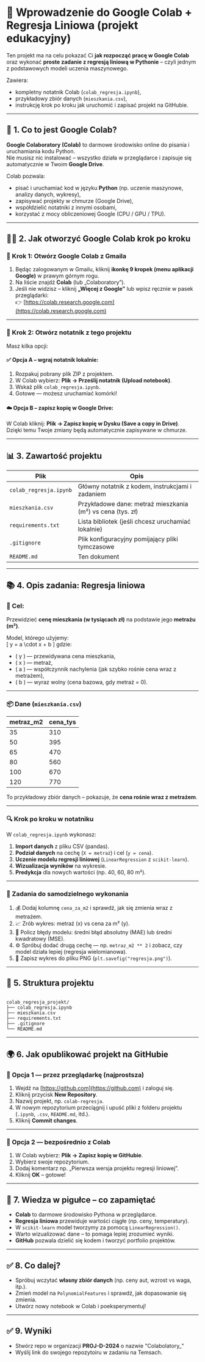 # 🧠 Wprowadzenie do Google Colab + Regresja Liniowa (projekt edukacyjny)

Ten projekt ma na celu pokazać Ci **jak rozpocząć pracę w Google Colab** oraz wykonać **proste zadanie z regresją liniową w Pythonie** – czyli jednym z podstawowych modeli uczenia maszynowego.

Zawiera:
- kompletny notatnik Colab (`colab_regresja.ipynb`),
- przykładowy zbiór danych (`mieszkania.csv`),
- instrukcję krok po kroku jak uruchomić i zapisać projekt na GitHubie.

---

## 🚀 1. Co to jest Google Colab?

**Google Colaboratory (Colab)** to darmowe środowisko online do pisania i uruchamiania kodu Python.  
Nie musisz nic instalować – wszystko działa w przeglądarce i zapisuje się automatycznie w Twoim **Google Drive**.

Colab pozwala:
- pisać i uruchamiać kod w języku **Python** (np. uczenie maszynowe, analizy danych, wykresy),
- zapisywać projekty w chmurze (Google Drive),
- współdzielić notatniki z innymi osobami,
- korzystać z mocy obliczeniowej Google (CPU / GPU / TPU).

---

## 🧑‍💻 2. Jak otworzyć Google Colab krok po kroku

### 🔹 Krok 1: Otwórz Google Colab z Gmaila
1. Będąc zalogowanym w Gmailu, kliknij **ikonkę 9 kropek (menu aplikacji Google)** w prawym górnym rogu.  
2. Na liście znajdź **Colab** (lub „Colaboratory”).  
3. Jeśli nie widzisz – kliknij **„Więcej z Google”** lub wpisz ręcznie w pasek przeglądarki:  
   👉 [https://colab.research.google.com](https://colab.research.google.com)

---

### 🔹 Krok 2: Otwórz notatnik z tego projektu
Masz kilka opcji:

#### ✅ Opcja A – wgraj notatnik lokalnie:
1. Rozpakuj pobrany plik ZIP z projektem.  
2. W Colab wybierz: **Plik → Prześlij notatnik (Upload notebook)**.  
3. Wskaż plik `colab_regresja.ipynb`.  
4. Gotowe — możesz uruchamiać komórki!

#### ☁️ Opcja B – zapisz kopię w Google Drive:
W Colab kliknij: **Plik → Zapisz kopię w Dysku (Save a copy in Drive)**.  
Dzięki temu Twoje zmiany będą automatycznie zapisywane w chmurze.

---

## 📊 3. Zawartość projektu

| Plik | Opis |
|------|------|
| `colab_regresja.ipynb` | Główny notatnik z kodem, instrukcjami i zadaniem |
| `mieszkania.csv` | Przykładowe dane: metraż mieszkania (m²) vs cena (tys. zł) |
| `requirements.txt` | Lista bibliotek (jeśli chcesz uruchamiać lokalnie) |
| `.gitignore` | Plik konfiguracyjny pomijający pliki tymczasowe |
| `README.md` | Ten dokument |

---

## 📚 4. Opis zadania: Regresja liniowa

### 🎯 Cel:
Przewidzieć **cenę mieszkania (w tysiącach zł)** na podstawie jego **metrażu (m²)**.

Model, którego użyjemy:  
\[
y = a \cdot x + b
\]
gdzie:
- \( y \) — przewidywana cena mieszkania,  
- \( x \) — metraż,  
- \( a \) — współczynnik nachylenia (jak szybko rośnie cena wraz z metrażem),  
- \( b \) — wyraz wolny (cena bazowa, gdy metraż = 0).

---

### 📦 Dane (`mieszkania.csv`)
| metraz_m2 | cena_tys |
|------------|-----------|
| 35 | 310 |
| 50 | 395 |
| 65 | 470 |
| 80 | 560 |
| 100 | 670 |
| 120 | 770 |

To przykładowy zbiór danych – pokazuje, że **cena rośnie wraz z metrażem**.

---

### 🔍 Krok po kroku w notatniku
W `colab_regresja.ipynb` wykonasz:

1. **Import danych** z pliku CSV (pandas).  
2. **Podział danych** na cechę (`X = metraż`) i cel (`y = cena`).  
3. **Uczenie modelu regresji liniowej** (`LinearRegression` z `scikit-learn`).  
4. **Wizualizacja wyników** na wykresie.  
5. **Predykcja** dla nowych wartości (np. 40, 60, 80 m²).

---

### 🧩 Zadania do samodzielnego wykonania

1. 💰 Dodaj kolumnę `cena_za_m2` i sprawdź, jak się zmienia wraz z metrażem.  
2. 📈 Zrób wykres: metraż (x) vs cena za m² (y).  
3. 🧮 Policz błędy modelu: średni błąd absolutny (MAE) lub średni kwadratowy (MSE).  
4. ⚙️ Spróbuj dodać drugą cechę — np. `metraz_m2 ** 2` i zobacz, czy model działa lepiej (regresja wielomianowa).  
5. 💾 Zapisz wykres do pliku PNG (`plt.savefig("regresja.png")`).

---

## 🧱 5. Struktura projektu

```

colab_regresja_projekt/
├── colab_regresja.ipynb
├── mieszkania.csv
├── requirements.txt
├── .gitignore
└── README.md

```

---

## 🌍 6. Jak opublikować projekt na GitHubie

### 🔹 Opcja 1 — przez przeglądarkę (najprostsza)
1. Wejdź na [https://github.com](https://github.com) i zaloguj się.  
2. Kliknij przycisk **New Repository**.  
3. Nazwij projekt, np. `colab-regresja`.  
4. W nowym repozytorium przeciągnij i upuść pliki z folderu projektu (`.ipynb`, `.csv`, `README.md`, itd.).  
5. Kliknij **Commit changes**.

---

### 🔹 Opcja 2 — bezpośrednio z Colab
1. W Colab wybierz: **Plik → Zapisz kopię w GitHubie**.  
2. Wybierz swoje repozytorium.  
3. Dodaj komentarz np. „Pierwsza wersja projektu regresji liniowej”.  
4. Kliknij **OK** – gotowe!

---

## 🧠 7. Wiedza w pigułce – co zapamiętać

- **Colab** to darmowe środowisko Pythona w przeglądarce.  
- **Regresja liniowa** przewiduje wartości ciągłe (np. ceny, temperatury).  
- W `scikit-learn` model tworzymy za pomocą `LinearRegression()`.  
- Warto wizualizować dane – to pomaga lepiej zrozumieć wyniki.  
- **GitHub** pozwala dzielić się kodem i tworzyć portfolio projektów.

---

## ✅ 8. Co dalej?

- Spróbuj wczytać **własny zbiór danych** (np. ceny aut, wzrost vs waga, itp.).
- Zmień model na `PolynomialFeatures` i sprawdź, jak dopasowanie się zmienia.
- Utwórz nowy notebook w Colab i poeksperymentuj!

---

## ✅ 9. Wyniki

- Stwórz repo w organizacji **PROJ-D-2024** o nazwie "Colabolatory_<numer-studenta>"
- Wyślij link do swojego repozytoiru w zadaniu na Temsach.
